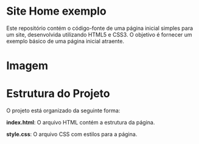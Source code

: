 # Site Home exemplo

Este repositório contém o código-fonte de uma página inicial simples para um site, desenvolvida utilizando HTML5 e CSS3. O objetivo é fornecer um exemplo básico de uma página inicial atraente.

# Imagem

# Estrutura do Projeto
O projeto está organizado da seguinte forma:

**index.html**: O arquivo HTML contém a estrutura da página.

**style.css**: O arquivo CSS com estilos para a página.

